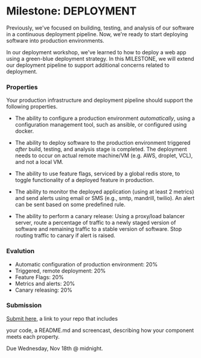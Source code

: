 # Milestone: DEPLOYMENT

Previously, we've focused on building, testing, and analysis of our software in a continuous deployment pipeline. Now, we're ready to start deploying software into production environments.

In our deployment workshop, we've learned to how to deploy a web app using a green-blue deployment strategy. In this MILESTONE, we will extend our deployment pipeline to support additional concerns related to deployment.

### Properties

Your production infrastructure and deployment pipeline should support the following properties.

* The ability to configure a production environment *automatically*, using a configuration management tool, such as ansible, or configured using docker.

* The ability to deploy software to the production environment triggered *after* build, testing, and analysis stage is completed. The deployment needs to occur on actual remote machine/VM (e.g. AWS, droplet, VCL), and not a local VM.

* The ability to use feature flags, serviced by a global redis store, to toggle functionality of a deployed feature in production.

* The ability to monitor the deployed application (using at least 2 metrics) and send alerts using email or SMS (e.g., smtp, mandrill, twilio). An alert can be sent based on some predefined rule.

* The ability to perform a canary release: Using a proxy/load balancer server, route a percentage of traffic to a newly staged version of software and remaining traffic to a stable version of software. Stop routing traffic to canary if alert is raised.

### Evalution

* Automatic configuration of production environment: 20%
* Triggered, remote deployment: 20%
* Feature Flags: 20%
* Metrics and alerts: 20%
* Canary releasing: 20%

### Submission

[Submit here](https://docs.google.com/a/ncsu.edu/forms/d/1V_n7snDQOj06ZnpZ1zu_QSgzdFltwVCiRxixy16B-9A/viewform?usp=send_form), a link to your repo that includes

your code, a README.md and screencast, describing how your component meets each property.

Due Wednesday, Nov 18th @ midnight.
